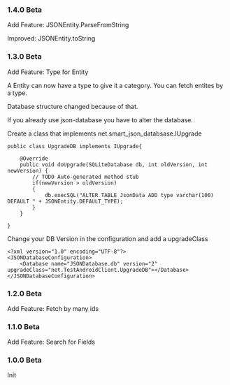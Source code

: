 ### 1.4.0 Beta ###

Add Feature: JSONEntity.ParseFromString

Improved: JSONEntity.toString

### 1.3.0 Beta ###

Add Feature: Type for Entity

A Entity can now have a type to give it a category.
You can fetch entites by a type.

Database structure changed because of that.

If you already use json-database you have to alter the database.

Create a class that implements net.smart\_json\_databsase.IUpgrade

```
public class UpgradeDB implements IUpgrade{

	@Override
	public void doUpgrade(SQLiteDatabase db, int oldVersion, int newVersion) {
		// TODO Auto-generated method stub
		if(newVersion > oldVersion)
		{
			db.execSQL("ALTER TABLE JsonData ADD type varchar(100) DEFAULT " + JSONEntity.DEFAULT_TYPE);
		}
	}

}
```

Change your DB Version in the configuration and add a upgradeClass

```
<?xml version="1.0" encoding="UTF-8"?>
<JSONDatabaseConfiguration> 
	<Database name="JSONDatabase.db" version="2" upgradeClass="net.TestAndroidClient.UpgradeDB"></Database>
</JSONDatabaseConfiguration>
```

### 1.2.0 Beta ###

Add Feature: Fetch by many ids

### 1.1.0 Beta ###

Add Feature: Search for Fields

### 1.0.0 Beta ###

Init